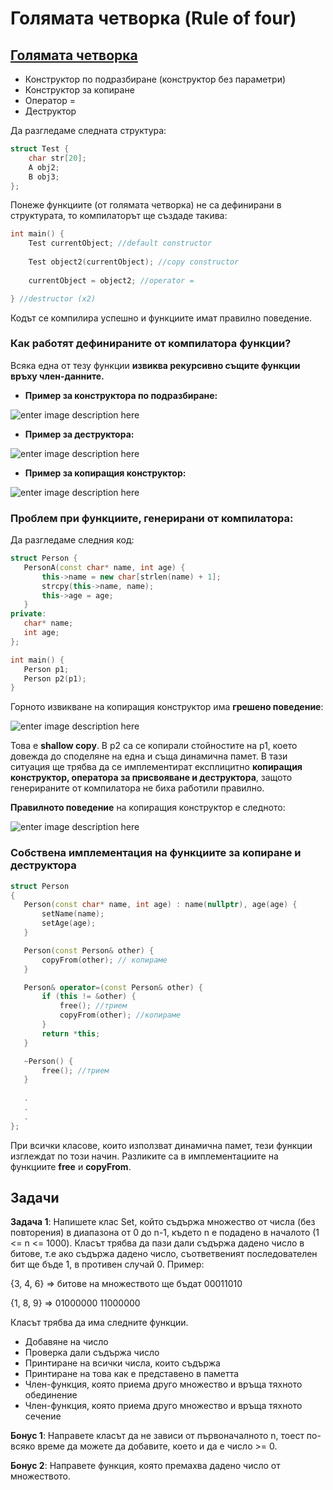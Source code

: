 # **Голямата четворка (Rule of four)**

## [Голямата четворка](https://en.cppreference.com/w/cpp/language/rule_of_three)
 - Конструктор по подразбиране (конструктор без параметри)
 - Конструктор за копиране
 - Оператор =
 - Деструктор
 
Да разгледаме следната структура:
```c++
struct Test {
	char str[20];
	A obj2;
	B obj3;
};
 ```
Понеже функциите (от голямата четворка) не са дефинирани в структурата, то компилаторът ще създаде такива:
```c++
int main() {
	Test currentObject; //default constructor
	 
	Test object2(currentObject); //copy constructor
	 
	currentObject = object2; //operator =

} //destructor (x2)
```
Кодът се компилира успешно и функциите имат правилно поведение.
###  **Как работят дефинираните от компилатора функции?**
Всяка една от тезу функции **извиква рекурсивно същите функции връху член-данните.**

- **Пример за конструктора по подразбиране:**
 
![enter image description here](https://i.ibb.co/s2m8XtC/1.png)
 
- **Пример за деструктора:**

![enter image description here](https://i.ibb.co/kmYSzP7/2.png)

- **Пример за копиращия конструктор:**

![enter image description here](https://i.ibb.co/9Vqk7Mn/3.png)

### **Проблем при функциите, генерирани от компилатора:**

Да разгледаме следния код:

 ```c++
struct Person {
	PersonA(const char* name, int age) {
		this->name = new char[strlen(name) + 1];
		strcpy(this->name, name);
		this->age = age;
	}
private:
	char* name;
	int age;
};

int main() {
	Person p1;
	Person p2(p1);
}
```
Горното извикване на копиращия конструктор има **грешено поведение**:

![enter image description here](https://i.ibb.co/q5rfGBf/Capture.png)


Това е **shallow copy**. В p2 са се копирали стойностите на p1, което довежда до споделяне на една и съща динамична памет.
В тази ситуация ще трябва да се имплементират експлицитно **копиращия конструктор, оператора за присвояване и деструктора**, защото генерираните от компилатора не биха работили правилно.

**Правилното поведение** на копиращия конструктор е следното:

![enter image description here](https://i.ibb.co/XZq5rGT/33.png)

### Собствена имплементация на функциите за копиране и деструктора

 ```c++
struct Person
{
	Person(const char* name, int age) : name(nullptr), age(age) {
		setName(name);
		setAge(age);
	}

	Person(const Person& other) {	
		copyFrom(other); // копираме
	}

	Person& operator=(const Person& other) {
		if (this != &other) {
			free(); //трием
			copyFrom(other); //копираме
		}
		return *this;
	}

	~Person() {
		free(); //трием
	}
	
	.
	.
	.
};
```
При всички класове, които използват динамична памет, тези функции изглеждат по този начин. Разликите са в имплементациите на функциите **free** и **copyFrom**.

## Задачи
**Задача 1**: Напишете клас Set, който съдържа множество от числа (без повторения) в диапазона от 0 до n-1, където n е подадено в началото (1 <= n <= 1000). Класът трябва да пази дали съдържа дадено число в битове, т.е ако съдържа дадено число, съответвеният последователен бит ще бъде 1, в противен случай 0. Пример:

{3, 4, 6} => битове на множеството ще бъдат 00011010

{1, 8, 9} => 01000000 11000000

Класът трябва да има следните функции.

- Добавяне на число
- Проверка дали съдържа число
- Принтиране на всички числа, които съдържа
- Принтиране на това как е представено в паметта
- Член-функция, която приема друго множество и връща тяхното обединение
- Член-функция, която приема друго множество и връща тяхното сечение

**Бонус 1**: Направете класът да не зависи от първоначалното n, тоест по-всяко време да можете да добавите, което и да е число >= 0.

**Бонус 2**: Направете функция, която премахва дадено число от множеството.

